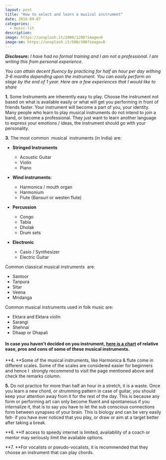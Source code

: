 ```yaml
---
layout: post
title: "How to select and learn a musical instrument"
date: 2016-09-07
categories:
  - music-lit
description: 
image: https://unsplash.it/2000/1200?image=0
image-sm: https://unsplash.it/500/300?image=0
---
```

_**Disclosure:** I have had no formal training and I am not a professional. I am writing this from personal experience._

_You can attain decent fluency by practicing for half an hour per day withing 3-6 months depending upon the instrument. You can easily perform on stage by the end of 1 year. Here are a few experiences that I would like to share_

**1.** Some Instruments are inherently easy to play. Choose the instrument not based on what is available easily or what will get you performing in front of friends faster. Your instrument will become a part of you, your identity.
Many people who learn to play musical instruments do not intend to join a band, or become a professional. They just want to learn another language to express your emotions / ideas, the instrument should go with your personality.

**3.** The most common  musical  instruments (in India) are:

- **Stringed Instruments**
    - Acoustic Guitar
    - Violin
    - Piano

- **Wind instruments:**
    - Harmonica / mouth organ
    - Harmonium
    - Flute (Bansuri or westen flute)

- **Percussion**
    - Congo
    - Tabla
    - Dholak
    - Drum sets

- **Electronic**
    - Casio / Synthesizer
    - Electric Guitar

Common classical musical instruments  are:

- Santoor
- Tanpura
- Sitar
- Veena
- Mridanga

Common musical instruments used in folk music are:

- Ektara and Ektara violin
- Sarangi
- Shehnai
- Dhaap or Dhapali

#### In case you haven’t decided on you instrument, [here is a chart](http://www.pratyush.info/music/choose-a-musical-instrument/) of relative ease, pros and cons of some of these musical instruments.

**4. **Some of the musical instruments, like Harmonica & flute come in different scales. Some of the scales are considered easier for beginners and hence I  strongly recommend to visit the page mentioned above and check the remarks column.

**5.** Do not practice for more than half an hour in a stretch, it is a waste. Once you learn a new chord, or strumming pattern in case of guitar, you should keep your attention away from it for the rest of the day. This is because any form or performing art can only become fluent and spontaneous if you internalize it, that is to say you have to let the sub conscious connections form between synapses of your brain. This is biology and can be very easily felt- if you have ever noticed that you play, or draw or aim at a target better after taking a break.

**6. **If access to speedy internet is limited, availability of a coach or mentor may seriously limit the available options.

**7. **For vocalists or pseudo-vocalists, it is recommended that they choose an instrument that can play chords.
